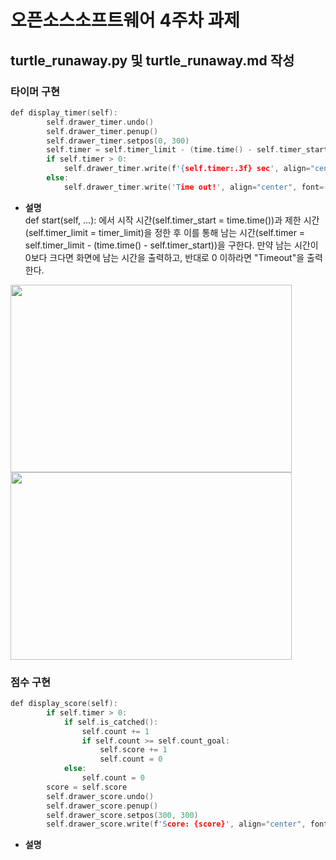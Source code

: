 # 오픈소스소프트웨어 4주차 과제

## turtle_runaway.py 및 turtle_runaway.md 작성

### 타이머 구현
```cpp
def display_timer(self):
        self.drawer_timer.undo()
        self.drawer_timer.penup()
        self.drawer_timer.setpos(0, 300)
        self.timer = self.timer_limit - (time.time() - self.timer_start)
        if self.timer > 0:
            self.drawer_timer.write(f'{self.timer:.3f} sec', align="center", font=("Consolas", 32, "bold"))
        else:
            self.drawer_timer.write('Time out!', align="center", font=("Consolas", 32, "bold"))
```
* **설명**  
def start(self, ...): 에서 시작 시간(self.timer_start = time.time())과 제한 시간(self.timer_limit = timer_limit)을 정한 후 이를 통해 남는 시간(self.timer = self.timer_limit - (time.time() - self.timer_start))을 구한다. 만약 남는 시간이 0보다 크다면 화면에 남는 시간을 출력하고, 반대로 0 이하라면 "Timeout"을 출력한다. 
<!--
![image](https://user-images.githubusercontent.com/113341200/193529380-c99e8eab-c22e-4799-bb76-9fa965f38f11.png)
![image](https://user-images.githubusercontent.com/113341200/193529446-421b1a17-10e2-48ff-a856-5957767cbdb7.png)
-->
<img src="https://user-images.githubusercontent.com/113341200/193529380-c99e8eab-c22e-4799-bb76-9fa965f38f11.png" width="450" height="300"/>
<img src="https://user-images.githubusercontent.com/113341200/193529446-421b1a17-10e2-48ff-a856-5957767cbdb7.png" width="450" height="300"/>

### 점수 구현
```cpp
def display_score(self):
        if self.timer > 0:
            if self.is_catched():
                self.count += 1
                if self.count >= self.count_goal:
                    self.score += 1
                    self.count = 0
            else:
                self.count = 0
        score = self.score
        self.drawer_score.undo()
        self.drawer_score.penup()
        self.drawer_score.setpos(300, 300)
        self.drawer_score.write(f'Score: {score}', align="center", font=("Consolas", 22, "bold"))
```
* **설명**  
